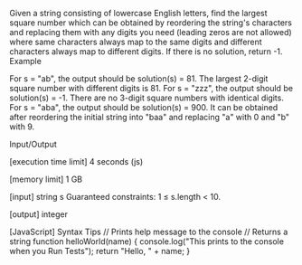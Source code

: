 Given a string consisting of lowercase English letters, find the largest square number which can be obtained by reordering the string's characters and replacing them with any digits you need (leading zeros are not allowed) where same characters always map to the same digits and different characters always map to different digits.
If there is no solution, return -1.
Example

For s = "ab", the output should be
solution(s) = 81.
The largest 2-digit square number with different digits is 81.
For s = "zzz", the output should be
solution(s) = -1.
There are no 3-digit square numbers with identical digits.
For s = "aba", the output should be
solution(s) = 900.
It can be obtained after reordering the initial string into "baa" and replacing "a" with 0 and "b" with 9.

Input/Output


[execution time limit] 4 seconds (js)


[memory limit] 1 GB


[input] string s
Guaranteed constraints:
1 ≤ s.length < 10.


[output] integer


[JavaScript] Syntax Tips
// Prints help message to the console
// Returns a string
function helloWorld(name) {
    console.log("This prints to the console when you Run Tests");
    return "Hello, " + name;
}


